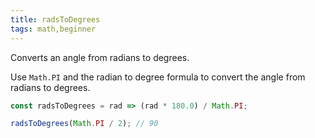 ```yaml
---
title: radsToDegrees
tags: math,beginner
---
```


Converts an angle from radians to degrees.

Use `Math.PI` and the radian to degree formula to convert the angle from radians to degrees.

```js
const radsToDegrees = rad => (rad * 180.0) / Math.PI;
```

```js
radsToDegrees(Math.PI / 2); // 90
```